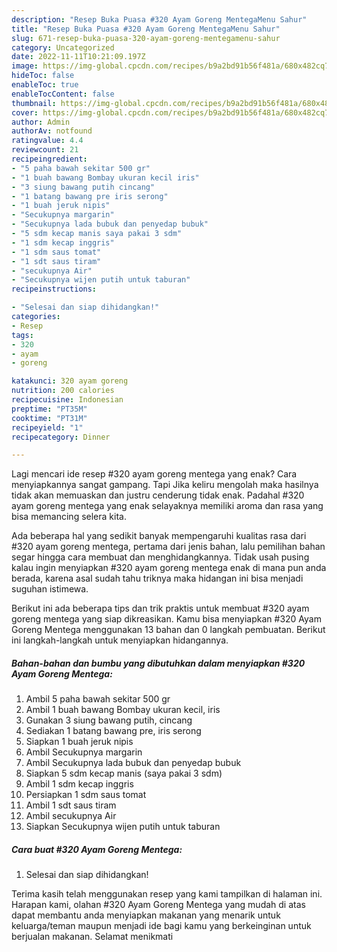 ```yaml
---
description: "Resep Buka Puasa #320 Ayam Goreng MentegaMenu Sahur"
title: "Resep Buka Puasa #320 Ayam Goreng MentegaMenu Sahur"
slug: 671-resep-buka-puasa-320-ayam-goreng-mentegamenu-sahur
category: Uncategorized
date: 2022-11-11T10:21:09.197Z
image: https://img-global.cpcdn.com/recipes/b9a2bd91b56f481a/680x482cq70/320-ayam-goreng-mentega-foto-resep-utama.jpg
hideToc: false
enableToc: true
enableTocContent: false
thumbnail: https://img-global.cpcdn.com/recipes/b9a2bd91b56f481a/680x482cq70/320-ayam-goreng-mentega-foto-resep-utama.jpg
cover: https://img-global.cpcdn.com/recipes/b9a2bd91b56f481a/680x482cq70/320-ayam-goreng-mentega-foto-resep-utama.jpg
author: Admin
authorAv: notfound
ratingvalue: 4.4
reviewcount: 21
recipeingredient:
- "5 paha bawah sekitar 500 gr"
- "1 buah bawang Bombay ukuran kecil iris"
- "3 siung bawang putih cincang"
- "1 batang bawang pre iris serong"
- "1 buah jeruk nipis"
- "Secukupnya margarin"
- "Secukupnya lada bubuk dan penyedap bubuk"
- "5 sdm kecap manis saya pakai 3 sdm"
- "1 sdm kecap inggris"
- "1 sdm saus tomat"
- "1 sdt saus tiram"
- "secukupnya Air"
- "Secukupnya wijen putih untuk taburan"
recipeinstructions:

- "Selesai dan siap dihidangkan!"
categories:
- Resep
tags:
- 320
- ayam
- goreng

katakunci: 320 ayam goreng 
nutrition: 200 calories
recipecuisine: Indonesian
preptime: "PT35M"
cooktime: "PT31M"
recipeyield: "1"
recipecategory: Dinner

---
```



Lagi mencari ide resep #320 ayam goreng mentega yang enak? Cara menyiapkannya sangat gampang. Tapi Jika keliru mengolah maka hasilnya tidak akan memuaskan dan justru cenderung tidak enak. Padahal #320 ayam goreng mentega yang enak selayaknya memiliki aroma dan rasa yang bisa memancing selera kita.




Ada beberapa hal yang sedikit banyak mempengaruhi kualitas rasa dari #320 ayam goreng mentega, pertama dari jenis bahan, lalu pemilihan bahan segar hingga cara membuat dan menghidangkannya. Tidak usah pusing kalau ingin menyiapkan #320 ayam goreng mentega enak di mana pun anda berada, karena asal sudah tahu triknya maka hidangan ini bisa menjadi suguhan istimewa.


Berikut ini ada beberapa tips dan trik praktis untuk membuat #320 ayam goreng mentega yang siap dikreasikan. Kamu bisa menyiapkan #320 Ayam Goreng Mentega menggunakan 13 bahan dan 0 langkah pembuatan. Berikut ini langkah-langkah untuk menyiapkan hidangannya.

<!--inarticleads1-->

##### Bahan-bahan dan bumbu yang dibutuhkan dalam menyiapkan #320 Ayam Goreng Mentega:

1. Ambil 5 paha bawah sekitar 500 gr
1. Ambil 1 buah bawang Bombay ukuran kecil, iris
1. Gunakan 3 siung bawang putih, cincang
1. Sediakan 1 batang bawang pre, iris serong
1. Siapkan 1 buah jeruk nipis
1. Ambil Secukupnya margarin
1. Ambil Secukupnya lada bubuk dan penyedap bubuk
1. Siapkan 5 sdm kecap manis (saya pakai 3 sdm)
1. Ambil 1 sdm kecap inggris
1. Persiapkan 1 sdm saus tomat
1. Ambil 1 sdt saus tiram
1. Ambil secukupnya Air
1. Siapkan Secukupnya wijen putih untuk taburan




<!--inarticleads2-->

##### Cara buat #320 Ayam Goreng Mentega:


1. Selesai dan siap dihidangkan!



Terima kasih telah menggunakan resep yang kami tampilkan di halaman ini. Harapan kami, olahan #320 Ayam Goreng Mentega yang mudah di atas dapat membantu anda menyiapkan makanan yang menarik untuk keluarga/teman maupun menjadi ide bagi kamu yang berkeinginan untuk berjualan makanan. Selamat menikmati
